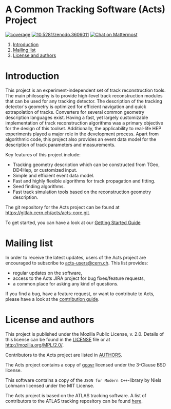 # A Common Tracking Software (Acts) Project

[![coverage](https://badgen.net/codecov/c/github/acts-project/acts/master)](https://codecov.io/gh/acts-project/acts/branch/master) [![10.5281/zenodo.3606011](https://badgen.net/badge/DOI/10.5281%2Fzenodo.3606011/blue)](https://doi.org/10.5281/zenodo.3606011) [![Chat on Mattermost](https://badgen.net/badge/chat/on%20mattermost/cyan)](https://mattermost.web.cern.ch/acts/)

1. [Introduction](#intro)
2. [Mailing list](#mailing-list)
6. [License and authors](#license-authors)

# <a name="intro">Introduction</a>

This project is an experiment-independent set of track reconstruction tools. The
main philosophy is to provide high-level track reconstruction modules that can
be used for any tracking detector. The description of the tracking detector's
geometry is optimized for efficient navigation and quick extrapolation of
tracks. Converters for several common geometry description languages exist.
Having a fast, yet largely customizable implementation of track
reconstruction algorithms was a primary objective for the design of this
toolset. Additionally, the applicability to real-life HEP experiments played a
major role in the development process. Apart from algorithmic code, this project
also provides an event data model for the description of track parameters and
measurements.

Key features of this project include:

*   Tracking geometry description which can be constructed from TGeo, DD4Hep,
    or customized input.
*   Simple and efficient event data model.
*   Fast and highly flexible algorithms for track propagation and fitting.
*   Seed finding algorithms.
*   Fast track simulation tools based on the reconstruction geometry
    description.

The git repository for the Acts project can be found at <a href="https://gitlab.cern.ch/acts/acts-core.git">https://gitlab.cern.ch/acts/acts-core.git</a>.

To get started, you can have a look at our [Getting Started Guide](getting_started.md)

# <a name="mailing-list">Mailing list</a>

In order to receive the latest updates, users of the Acts project are encouraged to subscribe to [acts-users@cern.ch](https://e-groups.cern.ch/e-groups/Egroup.do?egroupName=acts-users). This list provides:
- regular updates on the software,
- access to the Acts JIRA project for bug fixes/feature requests,
- a common place for asking any kind of questions.

If you find a bug, have a feature request, or want to contribute to Acts, please have a look at the [contribution guide](CONTRIBUTING.md).

# <a name="license-authors">License and authors</a>

This project is published under the Mozilla Public License, v. 2.0. Details of
this license can be found in the [LICENSE](LICENSE) file or at
http://mozilla.org/MPL/2.0/.

Contributors to the Acts project are listed in [AUTHORS](AUTHORS).

The Acts project contains a copy of [gcovr](http://gcovr.com) licensed under
the 3-Clause BSD license.

This software contains a copy of the `JSON for Modern C++`-library by Niels Lohmann licensed under the MIT License.

The Acts project is based on the ATLAS tracking software. A list of contributors
to the ATLAS tracking repository can be found <a href="http://acts.web.cern.ch/ACTS/ATLAS_authors.html">here</a>.
